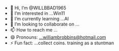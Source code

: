 - 👋 Hi, I’m @WILLBBAD1965
- 👀 I’m interested in ...Win11
- 🌱 I’m currently learning ...AI
- 💞️ I’m looking to collaborate on ...
- 📫 How to reach me ...
- 😄 Pronouns: ...williambrobbins@hotmail.com 
- ⚡ Fun fact: ...collect coins. training as a stuntman 

<!---
WILLBBAD1965/WILLBBAD1965 is a ✨ special ✨ repository because its `README.md` (this file) appears on your GitHub profile.
You can click the Preview link to take a look at your changes.
--->
